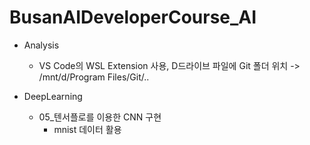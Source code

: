 # BusanAIDeveloperCourse_AI

- Analysis
    - VS Code의 WSL Extension 사용, D드라이브 파일에 Git 폴더 위치 -> /mnt/d/Program Files/Git/..

- DeepLearning
    - 05_텐서플로를 이용한 CNN 구현
        - mnist 데이터 활용
